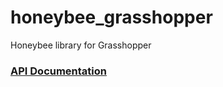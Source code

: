 # honeybee_grasshopper
Honeybee library for Grasshopper

### [API Documentation](http://ladybug-analysis-tools.github.io/honeybee-plus/doc/honeybee_grasshopper/)
